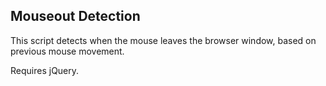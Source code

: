 Mouseout Detection
------------------

This script detects when the mouse leaves the browser window, based on previous mouse movement.

Requires jQuery. 